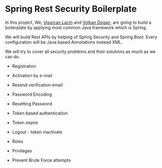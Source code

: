# Spring Rest Security Boilerplate

In this project, We, [Ugurcan Lacin](https://github.com/ugurcanlacin) and [Volkan Dogan](https://github.com/volkandgn), are going to build a boilerplate by applying most common Java framework which is Spring. 

We will build Rest APIs by helping of Spring Security and Spring Boot. Every configuration will be Java based Annotations instead XML.

We will try to cover all security problems and their solutions as much as we can do. 

* Registration
* Activation by e-mail
* Resend verification email
* Password Encoding
* Resetting Password

* Token based authentication
* Token expire
* Logout - token inactivate
* Roles
* Privileges
* Prevent Brute Force attempts
